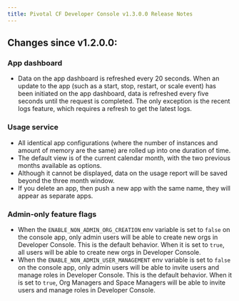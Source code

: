 ```yaml
---
title: Pivotal CF Developer Console v1.3.0.0 Release Notes
---
```


## Changes since v1.2.0.0: 

### App dashboard 
* Data on the app dashboard is refreshed every 20 seconds. When an update to the app (such as a start, stop, restart, or scale event) has been initiated on the app dashboard, data is refreshed every five seconds until the request is completed. The only exception is the recent logs feature, which requires a refresh to get the latest logs. 

### Usage service 
* All identical app configurations (where the number of instances and amount of memory are the same) are rolled up into one duration of time. 
* The default view is of the current calendar month, with the two previous months available as options. 
* Although it cannot be displayed, data on the usage report will be saved beyond the three month window. 
* If you delete an app, then push a new app with the same name, they will appear as separate apps. 

### Admin-only feature flags 
* When the `ENABLE_NON_ADMIN_ORG_CREATION` env variable is set to `false` on the console app, only admin users will be able to create new orgs in Developer Console. This is the default behavior. When it is set to `true`, all users will be able to create new orgs in Developer Console. 
* When the `ENABLE_NON_ADMIN_USER_MANAGEMENT` env variable is set to `false` on the console app, only admin users will be able to invite users and manage roles in Developer Console. This is the default behavior. When it is set to `true`, Org Managers and Space Managers will be able to invite users and manage roles in Developer Console. 